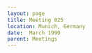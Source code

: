```yaml
---
layout: page
title: Meeting 025
location: Munich, Germany
date:  March 1990
parent: Meetings
---
```

